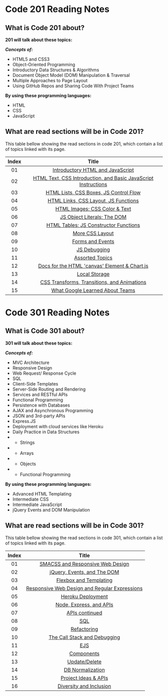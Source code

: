 # Code 201 Reading Notes
## What is Code 201 about?

**201 will talk about these topics:**

***Concepts of:***
- HTML5 and CSS3
- Object-Oriented Programming
- Introductory Data Structures & Algorithms
- Document Object Model (DOM) Manipulation & Traversal
- Multiple Approaches to Page Layout
- Using GitHub Repos and Sharing Code With Project Teams

**By using these programming languages:**
- HTML
- CSS
- JavaScript

## What are read sections will be in Code 201?
This table bellow showing the read sections in code 201, which contain a list of topics  linked with its page.



|Index |                                                       Title                                                      |
|:----:|:----------------------------------------------------------------------------------------------------------------:|
|  01  |[Introductory HTML and JavaScript](https://basma23.github.io/reading-notes/class-01)                              |
|  02  |[HTML Text, CSS Introduction, and Basic JavaScript Instructions](https://basma23.github.io/reading-notes/class-02)|
|  03  |[HTML Lists, CSS Boxes, JS Control Flow](https://basma23.github.io/reading-notes/class-03)                        |
|  04  |[HTML Links, CSS Layout, JS Functions](https://basma23.github.io/reading-notes/class-04)                          |
|  05  |[HTML Images; CSS Color & Text](https://basma23.github.io/reading-notes/class-05)                                 |
|  06  |[JS Object Literals; The DOM](https://basma23.github.io/reading-notes/class-06)                                   |
|  07  |[HTML Tables; JS Constructor Functions](https://basma23.github.io/reading-notes/class-07)                         |
|  08  |[More CSS Layout](https://basma23.github.io/reading-notes/class-08)                                               |
|  09  |[Forms and Events](https://basma23.github.io/reading-notes/class-09)                                              |
|  10  |[JS Debugging](https://basma23.github.io/reading-notes/class-10)                                                  |
|  11  |[Assorted Topics](https://basma23.github.io/reading-notes/class-11)                                               |
|  12  |[Docs for the HTML 'canvas' Element & Chart.js](https://basma23.github.io/reading-notes/class-12)                 |
|  13  |[Local Storage](https://basma23.github.io/reading-notes/class-13)                                                 |
|  14  |[CSS Transforms, Transitions, and Animations](https://basma23.github.io/reading-notes/class-14)                   |
|  15  |[What Google Learned About Teams](https://basma23.github.io/reading-notes/class-15)                               |




# Code 301 Reading Notes
## What is Code 301 about?

**301 will talk about these topics:**

***Concepts of:***
- MVC Architecture
- Responsive Design
- Web Request/ Response Cycle
- SQL
- Client-Side Templates
- Server-Side Routing and Rendering
- Services and RESTful APIs
- Functional Programming
- Persistence with Databases
- AJAX and Asynchronous Programming
- JSON and 3rd-party APIs
- Express.JS
- Deployment with cloud services like Heroku
- Daily Practice in Data Structures
- - Strings
- - Arrays
- - Objects
- - Functional Programming

**By using these programming languages:**
- Advanced HTML Templating
- Intermediate CSS
- Intermediate JavaScript
- jQuery Events and DOM Manipulation

## What are read sections will be in Code 301?
This table bellow showing the read sections in code 301, which contain a list of topics  linked with its page.



|Index |                                                       Title                                     |
|:----:|:-----------------------------------------------------------------------------------------------:|
|  01  |[SMACSS and Responsive Web Design](https://basma23.github.io/reading-notes/class-16)             |
|  02  |[jQuery, Events, and The DOM](https://basma23.github.io/reading-notes/class-17)                  |
|  03  |[Flexbox and Templating](https://basma23.github.io/reading-notes/class-18)                       |
|  04  |[Responsive Web Design and Regular Expressions](https://basma23.github.io/reading-notes/class-19)|
|  05  |[Heroku Deployment](https://basma23.github.io/reading-notes/class-20)                            |
|  06  |[Node, Express, and APIs](https://basma23.github.io/reading-notes/class-21)                      |
|  07  |[APIs continued](https://basma23.github.io/reading-notes/class-22)                               |
|  08  |[SQL](https://basma23.github.io/reading-notes/class-23)                                          |
|  09  |[Refactoring](https://basma23.github.io/reading-notes/class-24)                                  |
|  10  |[The Call Stack and Debugging](https://basma23.github.io/reading-notes/class-25)                 |
|  11  |[EJS](https://basma23.github.io/reading-notes/class-26)                                          |
|  12  |[Components](https://basma23.github.io/reading-notes/class-27)                                   |
|  13  |[Update/Delete](https://basma23.github.io/reading-notes/class-28)                                |
|  14  |[DB Normalization](https://basma23.github.io/reading-notes/class-29)                             |
|  15  |[Project Ideas & APIs](https://basma23.github.io/reading-notes/class-30)                         |
|  16  |[Diversity and Inclusion](https://basma23.github.io/reading-notes/class-31)                      |

